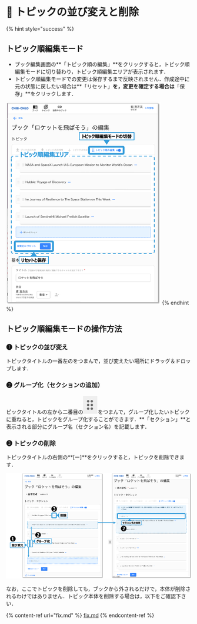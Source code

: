 # 🌿 トピックの並び変えと削除

{% hint style="success" %}
## トピック順編集モード

* ブック編集画面の**「トピック順の編集」**をクリックすると，トピック順編集モードに切り替わり，トピック順編集エリアが表示されます．
* トピック順編集モードでの変更は保存するまで反映されません．作成途中に元の状態に戻したい場合は**「リセット」**を，変更を確定する場合は**「保存」**をクリックします．

![](<../../../.gitbook/assets/image (441).png>)
{% endhint %}

## トピック順編集モードの操作方法

### ❶ トピックの並び変え

トピックタイトルの一番左の<img src="../.gitbook/assets/image (112).png" alt="" data-size="line">をつまんで，並び変えたい場所にドラッグ＆ドロップします．

### ❷ グループ化（セクションの追加）

&#x20;ピックタイトルの左から二番目の<img src="../../../.gitbook/assets/image (112).png" alt="" data-size="line">をつまんで，グループ化したいトピックに重ねると，トピックをグループ化することができます．**「セクション」**と表示される部分にグループ名（セクション名）を記載します．

### ❸ トピックの削除&#x20;

トピックタイトルの右側の**\[ー]**をクリックすると，トピックを削除できます．

![](<../../../.gitbook/assets/image (391).png>)

なお，ここでトピックを削除しても，ブックから外されるだけで，本体が削除されるわけではありません．トピック本体を削除する場合は，以下をご確認下さい．

{% content-ref url="fix.md" %}
[fix.md](fix.md)
{% endcontent-ref %}
